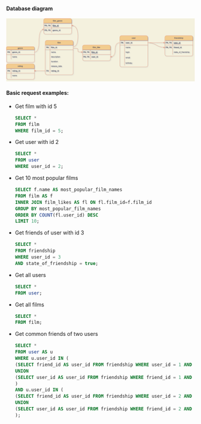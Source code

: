 #### Database diagram
![DB Diagram](filmorate_diagram_OsipovV.png)

#### Basic request examples:

- Get film with id 5
  ```` SQL
  SELECT *
  FROM film
  WHERE film_id = 5;

- Get user with id 2
  ```` SQL
  SELECT *
  FROM user
  WHERE user_id = 2;

- Get 10 most popular films
  ```` SQL
  SELECT f.name AS most_popular_film_names
  FROM film AS f
  INNER JOIN film_likes AS fl ON fl.film_id=f.film_id
  GROUP BY most_popular_film_names
  ORDER BY COUNT(fl.user_id) DESC
  LIMIT 10;

- Get friends of user with id 3
  ```` SQL
  SELECT *
  FROM friendship
  WHERE user_id = 3 
  AND state_of_friendship = true;

- Get all users
  ```` SQL
  SELECT *
  FROM user;

- Get all films
  ```` SQL
  SELECT *
  FROM film;

- Get common friends of two users
  ```` SQL
  SELECT *
  FROM user AS u
  WHERE u.user_id IN (
  (SELECT friend_id AS user_id FROM friendship WHERE user_id = 1 AND state_of_friendship IS TRUE)
  UNION
  (SELECT user_id AS user_id FROM friendship WHERE friend_id = 1 AND state_of_friendship IS TRUE)
  )
  AND u.user_id IN (   
  (SELECT friend_id AS user_id FROM friendship WHERE user_id = 2 AND state_of_friendship IS TRUE)
  UNION
  (SELECT user_id AS user_id FROM friendship WHERE friend_id = 2 AND state_of_friendship IS TRUE) 
  );
